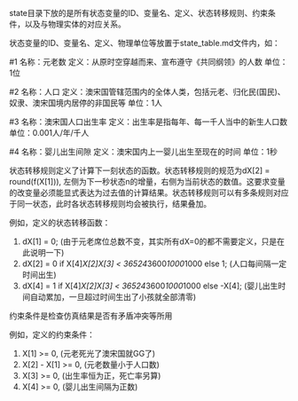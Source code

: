 state目录下放的是所有状态变量的ID、变量名、定义、状态转移规则、约束条件，以及与物理实体的对应关系。

状态变量的ID、变量名、定义、物理单位等放置于state_table.md文件内，如：

#1 
名称：元老数
定义：从原时空穿越而来、宣布遵守《共同纲领》的人数
单位：1位

#2
名称：人口
定义：澳宋国管辖范围内的全体人类，包括元老、归化民(国民)、奴隶、澳宋国境内居停的非国民等
单位：1人

#3
名称：澳宋国人口出生率
定义：出生率是指每年、每一千人当中的新生人口数
单位：0.001人/年/千人

#4 
名称：婴儿出生间隙
定义：澳宋国内上一婴儿出生至现在的时间
单位：1秒

状态转移规则定义了计算下一刻状态的函数。状态转移规则的规范为dX[2] = round(f(X[1])), 左侧为下一秒状态n的增量，右侧为当前状态的数值。这要求变量的改变量必须能显式表达为过去值的计算结果。状态转移规则可以有多条规则对应于同一状态，此时各状态转移规则均会被执行，结果叠加。

例如，定义的状态转移函数：
1. dX[1] = 0; (由于元老席位总数不变，其实所有dX=0的都不需要定义，只是在此说明一下)
2. dX[2] = 0 if X[4]*X[2]*X[3] < 365*24*3600*1000*1000 else 1; (人口每间隔一定时间出生)
3. dX[4] = 1 if X[4]*X[2]*X[3] < 365*24*3600*1000*1000 else -X[4]; (婴儿出生时间自动累加，一旦超过时间生出了小孩就全部清零)

约束条件是检查仿真结果是否有矛盾冲突等所用

例如，定义的约束条件：
1. X[1] >= 0, (元老死光了澳宋国就GG了)
2. X[2] - X[1] >= 0, (元老数量小于人口数)
3. X[3] >= 0, (出生率恒为正，死亡率另算)
4. X[4] >= 0, (婴儿出生间隔为正数)

